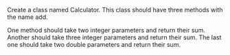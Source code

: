 Create a class named Calculator. This class should have three methods with the name add.

One method should take two integer parameters and return their sum.
Another should take three integer parameters and return their sum.
The last one should take two double parameters and return their sum.
